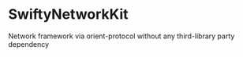 # SwiftyNetworkKit
Network framework via orient-protocol without any third-library party dependency 


